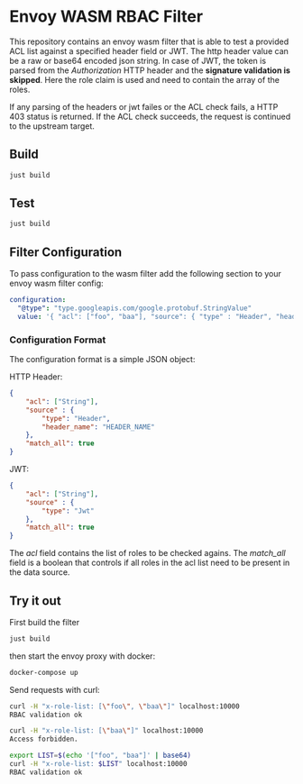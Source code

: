 # Envoy WASM RBAC Filter
This repository contains an envoy wasm filter that is able to test a provided ACL list against a specified header field or JWT. The http header value can be a raw or base64 encoded json string.
In case of JWT, the token is parsed from the <i>Authorization</i> HTTP header and the __signature validation is skipped__. Here the role claim is used and need to contain the array of the roles.

If any parsing of the headers or jwt failes or the ACL check fails, a HTTP 403 status is returned.
If the ACL check succeeds, the request is continued to the upstream target.

## Build
```bash
just build
```

## Test
```bash
just build
```

## Filter Configuration
To pass configuration to the wasm filter add the following section to your envoy wasm filter config:

```yaml
configuration:
  "@type": "type.googleapis.com/google.protobuf.StringValue"
  value: '{ "acl": ["foo", "baa"], "source": { "type" : "Header", "header_name": "x-role-list" }, "match_all": true }'
```

### Configuration Format
The configuration format is a simple JSON object:

HTTP Header:
```json
{
    "acl": ["String"],
    "source" : {
        "type": "Header",
        "header_name": "HEADER_NAME"
    },
    "match_all": true
}
```

JWT:
```json
{
    "acl": ["String"],
    "source" : {
        "type": "Jwt"
    },
    "match_all": true
}
```

The <i>acl</i> field contains the list of roles to be checked agains.
The <i>match_all</i> field is a boolean that controls if all roles in the acl list need to be present in the data source.

## Try it out
First build the filter

```bash
just build
```

then start the envoy proxy with docker:

```bash
docker-compose up
```

Send requests with curl:

```bash
curl -H "x-role-list: [\"foo\", \"baa\"]" localhost:10000
RBAC validation ok
```

```bash
curl -H "x-role-list: [\"baa\"]" localhost:10000
Access forbidden.
```

```bash
export LIST=$(echo '["foo", "baa"]' | base64)
curl -H "x-role-list: $LIST" localhost:10000
RBAC validation ok
```